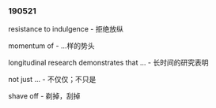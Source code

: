 

### 190521
resistance to indulgence - 拒绝放纵

momentum of - ...样的势头

longitudinal research demonstrates that ... - 长时间的研究表明

not just ... -  不仅仅；不只是

shave off - 剃掉，刮掉





